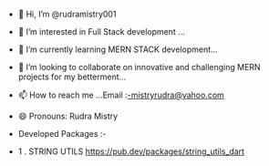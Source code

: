 - 👋 Hi, I’m @rudramistry001
- 👀 I’m interested in Full Stack development ...
- 🌱 I’m currently learning  MERN STACK development...
- 💞️ I’m looking to collaborate on  innovative and challenging MERN projects for my betterment...
- 📫 How to reach me ...Email :-mistryrudra@yahoo.com
- 😄 Pronouns: Rudra Mistry

- Developed Packages :-
- 1 . STRING UTILS https://pub.dev/packages/string_utils_dart

<!---
rudramistry001/rudramistry001 is a ✨ special ✨ repository because its `README.md` (this file) appears on your GitHub profile.
You can click the Preview link to take a look at your changes.
--->
